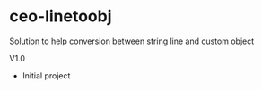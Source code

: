 # ceo-linetoobj
Solution to help conversion between string line and custom object

V1.0
  - Initial project
